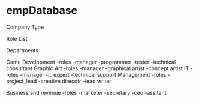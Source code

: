# empDatabase

Company Type

Role List


Departments

Game Development
-roles
    -manager
    -programmer
    -tester
    -technical consultant
Graphic Art
-roles
    -manager
    -graphical artist
    -concept artist
IT
-roles
    -manager
    -it_expert
    -technical support
Management
-roles
    -project_lead
    -creative direcotr
    -lead writer


Business and revenue
-roles
    -marketer
    -secretary
    -ceo
    -assitant


 
